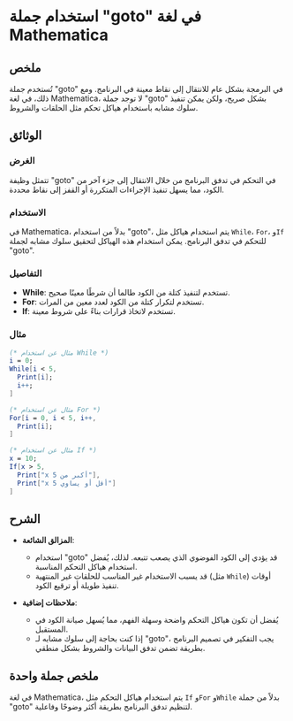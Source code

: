 <!--
Meta Description: # استخدام جملة "goto" في لغة Mathematica ## ملخص تُستخدم جملة "goto" في البرمجة بشكل عام للانتقال إلى نقاط معينة في البرنامج. ومع ذلك، في لغة Mathemat...
Meta Keywords: استخدام, goto, الكود, while, جملة
-->

# استخدام جملة "goto" في لغة Mathematica

## ملخص
تُستخدم جملة "goto" في البرمجة بشكل عام للانتقال إلى نقاط معينة في البرنامج. ومع ذلك، في لغة Mathematica، لا توجد جملة "goto" بشكل صريح، ولكن يمكن تنفيذ سلوك مشابه باستخدام هياكل تحكم مثل الحلقات والشروط.

## الوثائق
### الغرض
تتمثل وظيفة "goto" في التحكم في تدفق البرنامج من خلال الانتقال إلى جزء آخر من الكود، مما يسهل تنفيذ الإجراءات المتكررة أو القفز إلى نقاط محددة.

### الاستخدام
في Mathematica، بدلاً من استخدام "goto"، يتم استخدام هياكل مثل `While`، `For`، و`If` للتحكم في تدفق البرنامج. يمكن استخدام هذه الهياكل لتحقيق سلوك مشابه لجملة "goto".

### التفاصيل
- **While**: تستخدم لتنفيذ كتلة من الكود طالما أن شرطًا معينًا صحيح.
- **For**: تستخدم لتكرار كتلة من الكود لعدد معين من المرات.
- **If**: تستخدم لاتخاذ قرارات بناءً على شروط معينة.

### مثال
```mathematica
(* مثال عن استخدام While *)
i = 0;
While[i < 5,
  Print[i];
  i++;
]

(* مثال عن استخدام For *)
For[i = 0, i < 5, i++,
  Print[i];
]

(* مثال عن استخدام If *)
x = 10;
If[x > 5,
  Print["x أكبر من 5"],
  Print["x أقل أو يساوي 5"]
]
```

## الشرح
- **المزالق الشائعة**: 
  - استخدام "goto" قد يؤدي إلى الكود الفوضوي الذي يصعب تتبعه. لذلك، يُفضل استخدام هياكل التحكم المناسبة.
  - قد يسبب الاستخدام غير المناسب للحلقات غير المنتهية (مثل `While`) أوقات تنفيذ طويلة أو ترقيع الكود.

- **ملاحظات إضافية**: 
  - يُفضل أن تكون هياكل التحكم واضحة وسهلة الفهم، مما يُسهل صيانة الكود في المستقبل.
  - إذا كنت بحاجة إلى سلوك مشابه لـ "goto"، يجب التفكير في تصميم البرنامج بطريقة تضمن تدفق البيانات والشروط بشكل منطقي.

## ملخص جملة واحدة
في لغة Mathematica، يتم استخدام هياكل التحكم مثل `If` و`For` و`While` بدلاً من جملة "goto" لتنظيم تدفق البرنامج بطريقة أكثر وضوحًا وفاعلية.